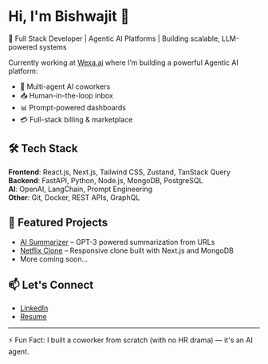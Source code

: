 
# Hi, I'm Bishwajit 👋

🎯 Full Stack Developer | Agentic AI Platforms | Building scalable, LLM-powered systems

Currently working at [Wexa.ai](https://wexa.ai) where I’m building a powerful Agentic AI platform:
- 🧠 Multi-agent AI coworkers
- 📥 Human-in-the-loop inbox
- 📊 Prompt-powered dashboards
- 💳 Full-stack billing & marketplace

## 🛠 Tech Stack
**Frontend**: React.js, Next.js, Tailwind CSS, Zustand, TanStack Query  
**Backend**: FastAPI, Python, Node.js, MongoDB, PostgreSQL  
**AI**: OpenAI, LangChain, Prompt Engineering  
**Other**: Git, Docker, REST APIs, GraphQL

## 📌 Featured Projects
- [AI Summarizer](https://github.com/Bishwajit05/AI-Summarizer) – GPT-3 powered summarization from URLs  
- [Netflix Clone](https://github.com/Bishwajit05/NetflixClone) – Responsive clone built with Next.js and MongoDB  
- More coming soon...

## 📫 Let's Connect
- [LinkedIn](https://linkedin.com/in/bishwajit-behera)
- [Resume](https://drive.google.com/file/d/11oczaCwmBd3QaSVyVXwB3G-H2uPgDubH/view?usp=sharing)

---

⚡ Fun Fact: I built a coworker from scratch (with no HR drama) — it's an AI agent.
